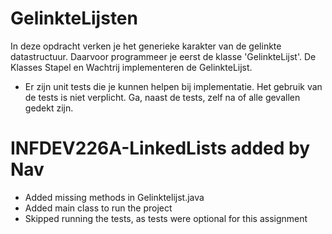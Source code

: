 # GelinkteLijsten

In deze opdracht verken je het generieke karakter van de gelinkte datastructuur. 
Daarvoor programmeer je eerst de klasse 'GelinkteLijst'.
De Klasses Stapel en Wachtrij implementeren de GelinkteLijst.

- Er zijn unit tests die je kunnen helpen bij implementatie. Het gebruik van de
tests is niet verplicht. Ga, naast de tests, zelf na of alle gevallen gedekt zijn.

# INFDEV226A-LinkedLists added by Nav
- Added missing methods in Gelinktelijst.java
- Added main class to run the project
- Skipped running the tests, as tests were optional
for this assignment

